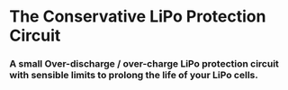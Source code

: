 # The Conservative LiPo Protection Circuit

### A small Over-discharge / over-charge LiPo protection circuit with sensible limits to prolong the life of your LiPo cells.


